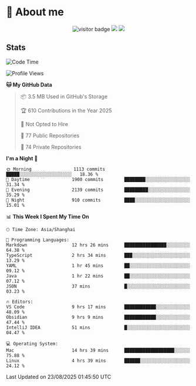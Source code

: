 <!-- ![](https://youpai.roccoshi.top/img/20200804214216.png) -->

# 🧐 About me
 
<p align="center">
<img src="https://visitor-badge.laobi.icu/badge?page_id=Lincest.Lincest&title=hits" alt="visitor badge"/>
<a href="mailto:imroccoshi@gmail.com"><img src="https://img.shields.io/badge/gmail-imroccoshi%40gmail.com-red"></a>
<a href="https://blog.roccoshi.top"><img src="https://img.shields.io/badge/blog-roccoshi-green"></a>
</p>

## Stats

<!--START_SECTION:waka-->
![Code Time](http://img.shields.io/badge/Code%20Time-2%2C678%20hrs%2056%20mins-blue)

![Profile Views](http://img.shields.io/badge/Profile%20Views-0-blue)

**🐱 My GitHub Data** 

> 📦 3.5 MB Used in GitHub's Storage 
 > 
> 🏆 610 Contributions in the Year 2025
 > 
> 🚫 Not Opted to Hire
 > 
> 📜 77 Public Repositories 
 > 
> 🔑 74 Private Repositories 
 > 
**I'm a Night 🦉** 

```text
🌞 Morning                1113 commits        █████░░░░░░░░░░░░░░░░░░░░   18.36 % 
🌆 Daytime                1900 commits        ████████░░░░░░░░░░░░░░░░░   31.34 % 
🌃 Evening                2139 commits        █████████░░░░░░░░░░░░░░░░   35.29 % 
🌙 Night                  910 commits         ████░░░░░░░░░░░░░░░░░░░░░   15.01 % 
```


📊 **This Week I Spent My Time On** 

```text
🕑︎ Time Zone: Asia/Shanghai

💬 Programming Languages: 
Markdown                 12 hrs 26 mins      ████████████████░░░░░░░░░   64.38 % 
TypeScript               2 hrs 34 mins       ███░░░░░░░░░░░░░░░░░░░░░░   13.29 % 
YAML                     1 hr 45 mins        ██░░░░░░░░░░░░░░░░░░░░░░░   09.12 % 
Java                     1 hr 22 mins        ██░░░░░░░░░░░░░░░░░░░░░░░   07.12 % 
JSON                     37 mins             █░░░░░░░░░░░░░░░░░░░░░░░░   03.23 % 

🔥 Editors: 
VS Code                  9 hrs 17 mins       ████████████░░░░░░░░░░░░░   48.09 % 
Obsidian                 9 hrs 9 mins        ████████████░░░░░░░░░░░░░   47.44 % 
IntelliJ IDEA            51 mins             █░░░░░░░░░░░░░░░░░░░░░░░░   04.47 % 

💻 Operating System: 
Mac                      14 hrs 39 mins      ███████████████████░░░░░░   75.88 % 
Linux                    4 hrs 39 mins       ██████░░░░░░░░░░░░░░░░░░░   24.12 % 
```


 Last Updated on 23/08/2025 01:45:50 UTC
<!--END_SECTION:waka-->


